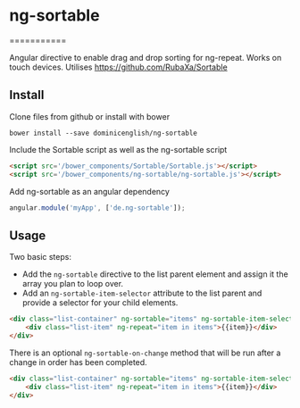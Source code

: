 # ng-sortable
===========

Angular directive to enable drag and drop sorting for ng-repeat. Works on touch devices. Utilises https://github.com/RubaXa/Sortable

## Install
Clone files from github or install with bower
```
bower install --save dominicenglish/ng-sortable
```

Include the Sortable script as well as the ng-sortable script
```html
<script src='/bower_components/Sortable/Sortable.js'></script>
<script src='/bower_components/ng-sortable/ng-sortable.js'></script>
```

Add ng-sortable as an angular dependency
```javascript
angular.module('myApp', ['de.ng-sortable']);
```

## Usage
Two basic steps:
- Add the `ng-sortable` directive to the list parent element and assign it the array you plan to loop over.
- Add an `ng-sortable-item-selector` attribute to the list parent and provide a selector for your child elements.
```html
<div class="list-container" ng-sortable="items" ng-sortable-item-selector=".list-item">
    <div class="list-item" ng-repeat="item in items">{{item}}</div>
</div>
```

There is an optional `ng-sortable-on-change` method that will be run after a change in order has been completed.
```html
<div class="list-container" ng-sortable="items" ng-sortable-item-selector=".list-item" ng-sortable-on-change="myOnChangeMethod()">
    <div class="list-item" ng-repeat="item in items">{{item}}</div>
</div>
```

